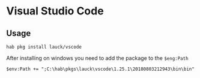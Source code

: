 # Visual Studio Code


## Usage

`hab pkg install lauck/vscode`

After installing on windows you need to add the package to the `$eng:Path`

`$env:Path += ";C:\hab\pkgs\lauck\vscode\1.25.1\20180803212943\bin\bin"`
